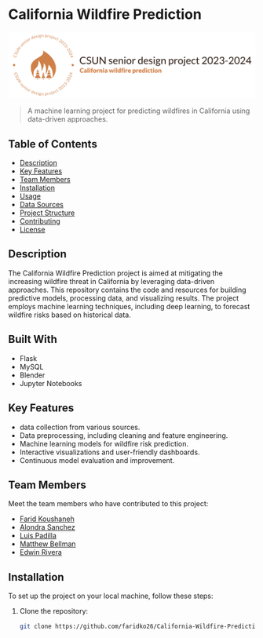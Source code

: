 # California Wildfire Prediction
![Alt text](CSUN-senior-design-project.png)

> A machine learning project for predicting wildfires in California using data-driven approaches.

## Table of Contents

- [Description](#description)
- [Key Features](#key-features)
- [Team Members](#team-members)
- [Installation](#installation)
- [Usage](#usage)
- [Data Sources](#data-sources)
- [Project Structure](#project-structure)
- [Contributing](#contributing)
- [License](#license)

## Description

The California Wildfire Prediction project is aimed at mitigating the increasing wildfire threat in California by leveraging data-driven approaches. This repository contains the code and resources for building predictive models, processing data, and visualizing results. The project employs machine learning techniques, including deep learning, to forecast wildfire risks based on historical data.

## Built With
- Flask
- MySQL
- Blender
- Jupyter Notebooks

## Key Features

- data collection from various sources.
- Data preprocessing, including cleaning and feature engineering.
- Machine learning models for wildfire risk prediction.
- Interactive visualizations and user-friendly dashboards.
- Continuous model evaluation and improvement.

## Team Members

Meet the team members who have contributed to this project:

- [Farid Koushaneh](https://github.com/faridko26)
- [Alondra Sanchez](https://github.com/Whimss)
- [Luis Padilla](https://github.com/luis-pad)
- [Matthew Bellman]()
- [Edwin Rivera]()

## Installation

To set up the project on your local machine, follow these steps:

1. Clone the repository:

   ```bash
   git clone https://github.com/faridko26/California-Wildfire-Prediction.git

